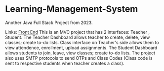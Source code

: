 # Learning-Management-System
Another Java Full Stack Project from 2023. 

Links:
[Front End](Servlet_Student_Management/src/main/webapp)
This is an MVC project that has 2 interfaces: Teacher , Student. 
The Teacher Dashboard allows teacher to create, delete, view classes; create to-do lists. Class interface on Teacher's side allows them to view attendence, enrollment, upload assignments.
The Student Dashboard allows students to join, leave, view classes; create to-do lists.
The project also uses SMTP protocols to send OTPs and Class Codes (Class code is sent to respective students when teacher creates a class).
